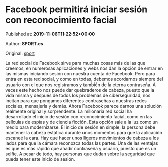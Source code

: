
# Facebook permitirá iniciar sesión con reconocimiento facial

Published at: **2019-11-06T11:22:52+00:00**

Author: **SPORT.es**

Original: [sport](https://www.sport.es/es/noticias/tecnologia/facebook-permitira-iniciar-sesion-con-reconocimiento-facial-7716440)

La red social de Facebook sirve para muchas cosas más de las que creemos, en numerosas aplicaciones y webs nos dan la opción de entrar en las mismas iniciando sesión con nuestra cuenta de Facebook. Pero para entra en esta red social, y como en todas, debemos acordarnos siempre del usuario con el que nos registramos y también de la eterna contraseña.
A veces este hecho nos puede dar quebraderos de cabeza, puesto que la vida misma y después de todos los problemas de ciberseguridad, nos incitan para que pongamos diferentes contraseñas a nuestras redes sociales, mensajería y demás. Ahora Facebook parece darnos una solución realmente original y sorprendente.
La millonaria red social ha desarrollado el inicio de sesión con reconocimiento facial, como en las películas de espías y de ciencia ficción. Esta opción sale a la luz como un medio para modernizarse. El inicio de sesión en simple, la persona debe mantener la cabeza estática durante unos momentos para que la aplicación escaneé la cara.
Hay que hacer unos ligeros movimientos de cabeza a los lados para que la cámara reconozca todas las partes. Una de las ventajas es que es más rápido que añadir contraseña y usuario, puesto que es un selfie. A pesar de todo, hay personas que dudan sobre la seguridad que pueda tener este inicio de sesión.
